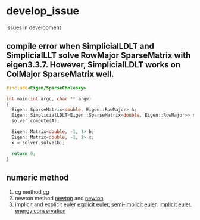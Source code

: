 # develop_issue
issues in development

## compile error when SimplicialLDLT and SimplicialLLT solve RowMajor SparseMatrix with eigen3.3.7. However, SimplicialLDLT works on ColMajor SparseMatrix well.
```cpp
#include<Eigen/SparseCholesky>

int main(int argc, char ** argv)
{
  Eigen::SparseMatrix<double, Eigen::RowMajor> A;
  Eigen::SimplicialLDLT<Eigen::SparseMatrix<double, Eigen::RowMajor>> solver;
  solver.compute(A);

  Eigen::Matrix<double, -1, 1> b;
  Eigen::Matrix<double, -1, 1> x;
  x = solver.solve(b);

  return 0;
}
```
## numeric method
1. cg method [cg](https://zhuanlan.zhihu.com/p/98642663)
2. newton method [newton](https://pjskd1.github.io/2019/03/07/%E7%89%9B%E9%A1%BF%E6%B3%95%E4%B8%8E%E6%8B%9F%E7%89%9B%E9%A1%BF%E6%B3%95/) and [newton](https://zhuanlan.zhihu.com/p/29672873)
3. implicit and explicit euler [explicit euler](https://jinyu.li/2017/05/03/pde-basics-1/), [semi-implicit euler](https://jinyu.li/2017/05/09/pde-basics-2/). [implicit euler](https://jinyu.li/2017/05/11/pde-basics-3/). [energy conservation](https://adamwermus.wordpress.com/2016/12/05/comparing-conservation-of-energy-to-the-simple-pendulum-model/)